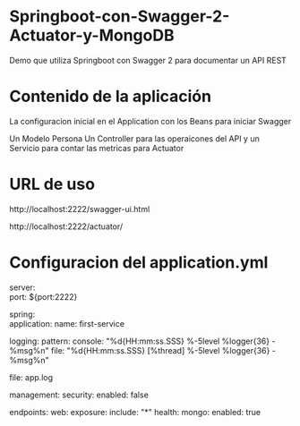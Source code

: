 # Springboot-con-Swagger-2-Actuator-y-MongoDB
Demo que utiliza Springboot con Swagger 2 para documentar un API REST

# Contenido de la aplicación
La configuracion inicial en el Application con los Beans para iniciar Swagger

Un Modelo Persona
Un Controller para las operaicones del API y un Servicio para contar las metricas para Actuator


# URL de uso

http://localhost:2222/swagger-ui.html

http://localhost:2222/actuator/


# Configuracion del application.yml
server:  
  port: ${port:2222}

spring:  
  application:
    name: first-service
    
logging:
  pattern:
    console: "%d{HH:mm:ss.SSS} %-5level %logger{36} - %msg%n"
    file: "%d{HH:mm:ss.SSS} [%thread] %-5level %logger{36} - %msg%n"

  file: app.log
  
management:
  security:
    enabled: false
  
  endpoints:
    web:
      exposure:
        include: "*"
  health:
    mongo:
      enabled: true
